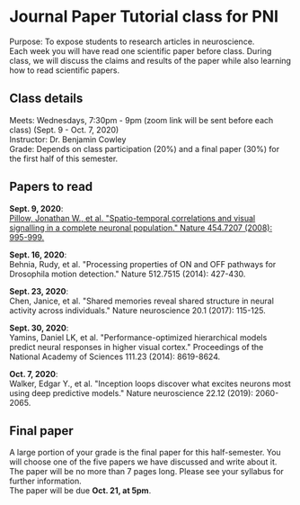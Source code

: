 # Journal Paper Tutorial class for PNI
Purpose: To expose students to research articles in neuroscience.\
Each week you will have read one scientific paper before class. During class, we will discuss the claims and results of the paper while also learning how to read scientific papers.

## Class details

Meets: Wednesdays, 7:30pm - 9pm  (zoom link will be sent before each class) (Sept. 9 - Oct. 7, 2020) \
Instructor: Dr. Benjamin Cowley \
Grade: Depends on class participation (20%) and a final paper (30%) for the first half of this semester.

## Papers to read

**Sept. 9, 2020**: \
<a href='./papers/Pillow 2008.pdf'>Pillow, Jonathan W., et al. "Spatio-temporal correlations and visual signalling in a complete neuronal population." Nature 454.7207 (2008): 995-999.</a>

**Sept. 16, 2020**: \
Behnia, Rudy, et al. "Processing properties of ON and OFF pathways for Drosophila motion detection." Nature 512.7515 (2014): 427-430. 

**Sept. 23, 2020**: \
Chen, Janice, et al. "Shared memories reveal shared structure in neural activity across individuals." Nature neuroscience 20.1 (2017): 115-125.

**Sept. 30, 2020**: \
Yamins, Daniel LK, et al. "Performance-optimized hierarchical models predict neural responses in higher visual cortex." Proceedings of the National Academy of Sciences 111.23 (2014): 8619-8624.

**Oct. 7, 2020**: \
Walker, Edgar Y., et al. "Inception loops discover what excites neurons most using deep predictive models." Nature neuroscience 22.12 (2019): 2060-2065.


## Final paper
A large portion of your grade is the final paper for this half-semester. You will choose one of the five papers we have discussed and write about it. The paper will be no more than 7 pages long.  Please see your syllabus for further information.\
The paper will be due **Oct. 21, at 5pm**. 
